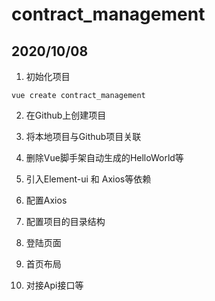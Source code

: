 # contract_management

## 2020/10/08

1. 初始化项目

```shell script
vue create contract_management
```


2. 在Github上创建项目

3. 将本地项目与Github项目关联

4. 删除Vue脚手架自动生成的HelloWorld等

5. 引入Element-ui 和 Axios等依赖

6. 配置Axios

7. 配置项目的目录结构

8. 登陆页面

9. 首页布局

10. 对接Api接口等

